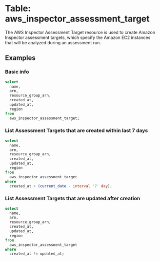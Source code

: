 # Table: aws_inspector_assessment_target

The AWS Inspector Assessment Target resource is used to create Amazon Inspector assessment targets, which specify the Amazon EC2 instances that will be analyzed during an assessment run.

## Examples

### Basic info

```sql
select
  name,
  arn,
  resource_group_arn,
  created_at,
  updated_at,
  region
from
  aws_inspector_assessment_target;
```


### List Assessment Targets that are created within last 7 days

```sql
select
  name,
  arn,
  resource_group_arn,
  created_at,
  updated_at,
  region
from
  aws_inspector_assessment_target
where
  created_at > (current_date - interval '7' day);
```


### List Assessment Targets that are updated after creation

```sql
select
  name,
  arn,
  resource_group_arn,
  created_at,
  updated_at,
  region
from
  aws_inspector_assessment_target
where
  created_at != updated_at;
```